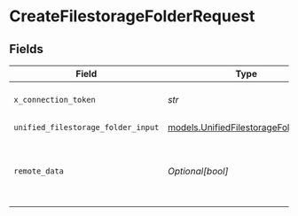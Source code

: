 # CreateFilestorageFolderRequest


## Fields

| Field                                                                              | Type                                                                               | Required                                                                           | Description                                                                        | Example                                                                            |
| ---------------------------------------------------------------------------------- | ---------------------------------------------------------------------------------- | ---------------------------------------------------------------------------------- | ---------------------------------------------------------------------------------- | ---------------------------------------------------------------------------------- |
| `x_connection_token`                                                               | *str*                                                                              | :heavy_check_mark:                                                                 | The connection token                                                               |                                                                                    |
| `unified_filestorage_folder_input`                                                 | [models.UnifiedFilestorageFolderInput](../models/unifiedfilestoragefolderinput.md) | :heavy_check_mark:                                                                 | N/A                                                                                |                                                                                    |
| `remote_data`                                                                      | *Optional[bool]*                                                                   | :heavy_minus_sign:                                                                 | Set to true to include data from the original Accounting software.                 | false                                                                              |